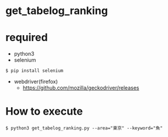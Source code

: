 # get_tabelog_ranking

# required
- python3
- selenium
```
$ pip install selenium
```
- webdriver(firefox)
  - https://github.com/mozilla/geckodriver/releases

# How to execute
```
$ python3 get_tabelog_ranking.py --area="東京" --keyword="魚"
```
